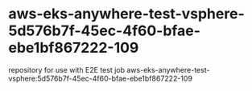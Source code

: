 # aws-eks-anywhere-test-vsphere-5d576b7f-45ec-4f60-bfae-ebe1bf867222-109
repository for use with E2E test job aws-eks-anywhere-test-vsphere:5d576b7f-45ec-4f60-bfae-ebe1bf867222-109
